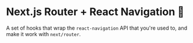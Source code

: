 # Next.js Router + React Navigation 🥳

A set of hooks that wrap the `react-navigation` API that you're used to, and make it work with `next/router`.
